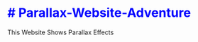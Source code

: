 <a href="https://amandeeptiawri.github.io/Parallax-Website-Adventure-/" style="text-decoration:none;color:blue;"><h1> # Parallax-Website-Adventure</h1> </a>

This Website Shows Parallax Effects 
